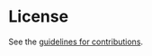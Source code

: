 # License

See the
[guidelines for contributions](https://github.com/kkohbrok/mimi-portability/blob/main/CONTRIBUTING.md).

